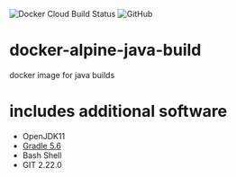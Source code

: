 ![Docker Cloud Build Status](https://img.shields.io/docker/cloud/build/netstack/alpine-java-build)
![GitHub](https://img.shields.io/github/license/NetstackDE/docker-alpine-java-build)

# docker-alpine-java-build
docker image for java builds

# includes additional software 

* OpenJDK11
* [Gradle 5.6](https://gradle.org/)  
* Bash Shell
* GIT 2.22.0
